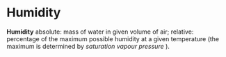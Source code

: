 ---
---
# Humidity

**Humidity** absolute: mass of water in given volume of air; relative:
percentage of the maximum possible humidity at a given temperature (the
maximum is determined by *saturation vapour pressure* ).
